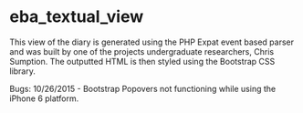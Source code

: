 eba_textual_view
================

This view of the diary is generated using the PHP Expat event based parser and was built by one of the projects undergraduate researchers, Chris Sumption. The outputted HTML is then styled using the Bootstrap CSS library.

Bugs:
10/26/2015 - Bootstrap Popovers not functioning while using the iPhone 6 platform.
